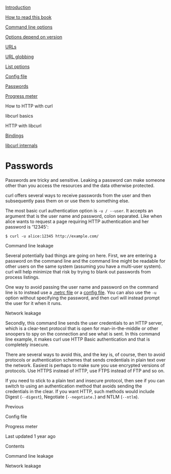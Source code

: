 <a href="../index.html" class="link-a079aa82--primary-53a25e66--logoLink-10d08504"></a>





<a href="../index.html" class="link-a079aa82--primary-53a25e66--logoLink-10d08504"></a>





<a href="../index.html" class="navButton-94f2579c--navButtonClickable-161b88ca"><span class="text-4505230f--UIH300-2063425d--textContentFamily-49a318e1--navButtonLabel-14a4968f">Introduction</span></a>

<a href="../how-to-read.html" class="navButton-94f2579c--navButtonClickable-161b88ca"><span class="text-4505230f--UIH300-2063425d--textContentFamily-49a318e1--navButtonLabel-14a4968f">How to read this book</span></a>



<a href="options.html" class="navButton-94f2579c--pageItemWithChildrenNested-2c5d8183--navButtonClickable-161b88ca"><span class="text-4505230f--UIH300-2063425d--textContentFamily-49a318e1--navButtonLabel-14a4968f">Command line options</span></a>

<a href="versions.html" class="navButton-94f2579c--pageItemWithChildrenNested-2c5d8183--navButtonClickable-161b88ca"><span class="text-4505230f--UIH300-2063425d--textContentFamily-49a318e1--navButtonLabel-14a4968f">Options depend on version</span></a>

<a href="urls.html" class="navButton-94f2579c--pageItemWithChildrenNested-2c5d8183--navButtonClickable-161b88ca"><span class="text-4505230f--UIH300-2063425d--textContentFamily-49a318e1--navButtonLabel-14a4968f">URLs</span></a>

<a href="globbing.html" class="navButton-94f2579c--pageItemWithChildrenNested-2c5d8183--navButtonClickable-161b88ca"><span class="text-4505230f--UIH300-2063425d--textContentFamily-49a318e1--navButtonLabel-14a4968f">URL globbing</span></a>

<a href="listopts.html" class="navButton-94f2579c--pageItemWithChildrenNested-2c5d8183--navButtonClickable-161b88ca"><span class="text-4505230f--UIH300-2063425d--textContentFamily-49a318e1--navButtonLabel-14a4968f">List options</span></a>

<a href="configfile.html" class="navButton-94f2579c--pageItemWithChildrenNested-2c5d8183--navButtonClickable-161b88ca"><span class="text-4505230f--UIH300-2063425d--textContentFamily-49a318e1--navButtonLabel-14a4968f">Config file</span></a>

<a href="passwords.html" class="navButton-94f2579c--pageItemWithChildrenNested-2c5d8183--navButtonClickable-161b88ca--navButtonOpened-6a88552e"><span class="text-4505230f--UIH300-2063425d--textContentFamily-49a318e1--navButtonLabel-14a4968f">Passwords</span></a>

<a href="progressmeter.html" class="navButton-94f2579c--pageItemWithChildrenNested-2c5d8183--navButtonClickable-161b88ca"><span class="text-4505230f--UIH300-2063425d--textContentFamily-49a318e1--navButtonLabel-14a4968f">Progress meter</span></a>



<span class="text-4505230f--UIH300-2063425d--textContentFamily-49a318e1--navButtonLabel-14a4968f">How to HTTP with curl</span>

<span class="text-4505230f--UIH300-2063425d--textContentFamily-49a318e1--navButtonLabel-14a4968f">libcurl basics</span>

<span class="text-4505230f--UIH300-2063425d--textContentFamily-49a318e1--navButtonLabel-14a4968f">HTTP with libcurl</span>

<a href="../bindings.html" class="navButton-94f2579c--navButtonClickable-161b88ca"><span class="text-4505230f--UIH300-2063425d--textContentFamily-49a318e1--navButtonLabel-14a4968f">Bindings</span></a>

<a href="../internals.html" class="navButton-94f2579c--navButtonClickable-161b88ca"><span class="text-4505230f--UIH300-2063425d--textContentFamily-49a318e1--navButtonLabel-14a4968f">libcurl internals</span></a>

<a href="../bookindex.html" class="navButton-94f2579c--navButtonClickable-161b88ca"><span class="text-4505230f--UIH300-2063425d--textContentFamily-49a318e1--navButtonLabel-14a4968f"></span></a>





# <span class="text-4505230f--DisplayH900-bfb998fa--textContentFamily-49a318e1">Passwords</span>

<span class="text-4505230f--UIH300-2063425d--textUIFamily-5ebd8e40--text-8ee2c8b2"></span>

<span class="text-4505230f--UIH300-2063425d--textUIFamily-5ebd8e40--text-8ee2c8b2"></span>

<span class="text-4505230f--TextH400-3033861f--textContentFamily-49a318e1"><span data-key="4e5aec8bb68d4f1fa789acb0aaf1b3d6"><span data-offset-key="4e5aec8bb68d4f1fa789acb0aaf1b3d6:0">Passwords are tricky and sensitive. Leaking a password can make someone other than you access the resources and the data otherwise protected.</span></span></span>

<span class="text-4505230f--TextH400-3033861f--textContentFamily-49a318e1"><span data-key="911f7e46a4334d6897e304e635810406"><span data-offset-key="911f7e46a4334d6897e304e635810406:0">curl offers several ways to receive passwords from the user and then subsequently pass them on or use them to something else.</span></span></span>

<span class="text-4505230f--TextH400-3033861f--textContentFamily-49a318e1"><span data-key="1908b397f25744b9a1b13155e063a26b"><span data-offset-key="1908b397f25744b9a1b13155e063a26b:0">The most basic curl authentication option is </span><span data-offset-key="1908b397f25744b9a1b13155e063a26b:1">`-u / --user`</span><span data-offset-key="1908b397f25744b9a1b13155e063a26b:2">. It accepts an argument that is the user name and password, colon separated. Like when alice wants to request a page requiring HTTP authentication and her password is '12345':</span></span></span>

    $ curl -u alice:12345 http://example.com/

<span class="text-4505230f--HeadingH700-04e1a2a3--textContentFamily-49a318e1"><span data-key="4699a94404934c8191048225eba10285"><span data-offset-key="4699a94404934c8191048225eba10285:0">Command line leakage</span></span></span>

<span class="text-4505230f--TextH400-3033861f--textContentFamily-49a318e1"><span data-key="58d919a480bc4d528091215e54b9c571"><span data-offset-key="58d919a480bc4d528091215e54b9c571:0">Several potentially bad things are going on here. First, we are entering a password on the command line and the command line might be readable for other users on the same system (assuming you have a multi-user system). curl will help minimize that risk by trying to blank out passwords from process listings.</span></span></span>

<span class="text-4505230f--TextH400-3033861f--textContentFamily-49a318e1"><span data-key="07e7c8bde2ed4af9a875a6987a785a47"><span data-offset-key="07e7c8bde2ed4af9a875a6987a785a47:0">One way to avoid passing the user name and password on the command line is to instead use a </span></span><a href="../usingcurl/netrc.html" class="link-a079aa82--primary-53a25e66--link-faf6c434"><span data-key="97559396061c4b7dbacd0f1677067b99"><span data-offset-key="97559396061c4b7dbacd0f1677067b99:0">.netrc file</span></span></a><span data-key="b3e8fc630a2e4d2fa83ae8bd74d0a9d6"><span data-offset-key="b3e8fc630a2e4d2fa83ae8bd74d0a9d6:0"> or a </span></span><a href="configfile.html" class="link-a079aa82--primary-53a25e66--link-faf6c434"><span data-key="a2f9494dce6244ffa10020e5fbc4226a"><span data-offset-key="a2f9494dce6244ffa10020e5fbc4226a:0">config file</span></span></a><span data-key="4f0298a2ece74083802a34e7f3e28bf1"><span data-offset-key="4f0298a2ece74083802a34e7f3e28bf1:0">. You can also use the </span><span data-offset-key="4f0298a2ece74083802a34e7f3e28bf1:1">`-u`</span><span data-offset-key="4f0298a2ece74083802a34e7f3e28bf1:2"> option without specifying the password, and then curl will instead prompt the user for it when it runs.</span></span></span>

<span class="text-4505230f--HeadingH700-04e1a2a3--textContentFamily-49a318e1"><span data-key="c4492c6945b04b4e8aff397aea2245e9"><span data-offset-key="c4492c6945b04b4e8aff397aea2245e9:0">Network leakage</span></span></span>

<span class="text-4505230f--TextH400-3033861f--textContentFamily-49a318e1"><span data-key="2234330dfa9244b4a001baf77e26a840"><span data-offset-key="2234330dfa9244b4a001baf77e26a840:0">Secondly, this command line sends the user credentials to an HTTP server, which is a clear-text protocol that is open for man-in-the-middle or other snoopers to spy on the connection and see what is sent. In this command line example, it makes curl use HTTP Basic authentication and that is completely insecure.</span></span></span>

<span class="text-4505230f--TextH400-3033861f--textContentFamily-49a318e1"><span data-key="77ac62d24c194139ba2cc19bb7744059"><span data-offset-key="77ac62d24c194139ba2cc19bb7744059:0">There are several ways to avoid this, and the key is, of course, then to avoid protocols or authentication schemes that sends credentials in plain text over the network. Easiest is perhaps to make sure you use encrypted versions of protocols. Use HTTPS instead of HTTP, use FTPS instead of FTP and so on.</span></span></span>

<span class="text-4505230f--TextH400-3033861f--textContentFamily-49a318e1"><span data-key="812b9649bb7f4f46b60321cc7dad64ba"><span data-offset-key="812b9649bb7f4f46b60321cc7dad64ba:0">If you need to stick to a plain text and insecure protocol, then see if you can switch to using an authentication method that avoids sending the credentials in the clear. If you want HTTP, such methods would include Digest (</span><span data-offset-key="812b9649bb7f4f46b60321cc7dad64ba:1">`--digest`</span><span data-offset-key="812b9649bb7f4f46b60321cc7dad64ba:2">), Negotiate (</span><span data-offset-key="812b9649bb7f4f46b60321cc7dad64ba:3">`--negotiate.`</span><span data-offset-key="812b9649bb7f4f46b60321cc7dad64ba:4">) and NTLM (</span><span data-offset-key="812b9649bb7f4f46b60321cc7dad64ba:5">`--ntlm`</span><span data-offset-key="812b9649bb7f4f46b60321cc7dad64ba:6">).</span></span></span>

<a href="configfile.html" class="reset-3c756112--card-6570f064--whiteCard-fff091a4--cardPrevious-56a5e674"></a>

<span class="text-4505230f--TextH200-a3425406--textContentFamily-49a318e1">Previous</span>

<span class="text-4505230f--UIH400-4e41e82a--textContentFamily-49a318e1">Config file</span>

<a href="progressmeter.html" class="reset-3c756112--card-6570f064--whiteCard-fff091a4--cardNext-19241c42"></a>


<span class="text-4505230f--UIH400-4e41e82a--textContentFamily-49a318e1">Progress meter</span>



<span class="text-4505230f--TextH200-a3425406--textContentFamily-49a318e1">Last updated 1 year ago</span>



<span class="text-4505230f--InfoH100-1e92e1d1--textContentFamily-49a318e1">Contents</span>

<a href="passwords.html#command-line-leakage" class="reset-3c756112--menuItem-aa02f6ec--menuItemLight-757d5235--menuItemInline-173bdf97--pageTocItem-f4427024"></a>

<span class="text-4505230f--UIH300-2063425d--textContentFamily-49a318e1"><span class="text-4505230f--UIH200-50ead35f--textContentFamily-49a318e1">Command line leakage</span></span>

<a href="passwords.html#network-leakage" class="reset-3c756112--menuItem-aa02f6ec--menuItemLight-757d5235--menuItemInline-173bdf97--pageTocItem-f4427024"></a>

<span class="text-4505230f--UIH300-2063425d--textContentFamily-49a318e1"><span class="text-4505230f--UIH200-50ead35f--textContentFamily-49a318e1">Network leakage</span></span>
